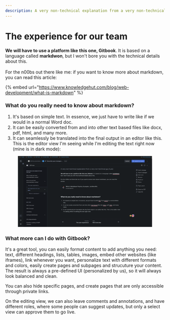 ```yaml
---
description: A very non-technical explanation from a very non-technical guy (Luis)
---
```


# The experience for our team

**We will have to use a platform like this one, Gitbook**. It is based on a language called **markdwon**, but I won't bore you with the technical details about this. \
\
For the n00bs out there like me: if you want to know more about markdown, you can read this article:

{% embed url="https://www.knowledgehut.com/blog/web-development/what-is-markdown" %}

### What do you really need to know about markdown?

1. It's based on simple text. In essence, we just have to write like if we would in a normal Word doc.&#x20;
2. It can be easily converted from and into other text based files like docx, pdf, html, and many more.
3. It can seamlessly be translated into the final output in an editor like this. This is the editor view I'm seeing while I'm editing the text right now (mine is in dark mode):

<figure><img src="../../../.gitbook/assets/image (1).png" alt=""><figcaption></figcaption></figure>

### What more can I do with Gitbook?

It's a great tool, you can easily format content to add anything you need: text, different headings, lists, tables, images, embed other websites (like iframes), link whenever you want, personalize text with different formats and colors, easily create pages and subpages and strucuture your content. The result is always a pre-defined UI (personalized by us), so it will always look balanced and clean.

You can also hide specific pages, and create pages that are only accessible through private links.

On the editing view, we can also leave comments and annotations, and have different roles, where some people can suggest updates, but only a select view can approve them to go live.
